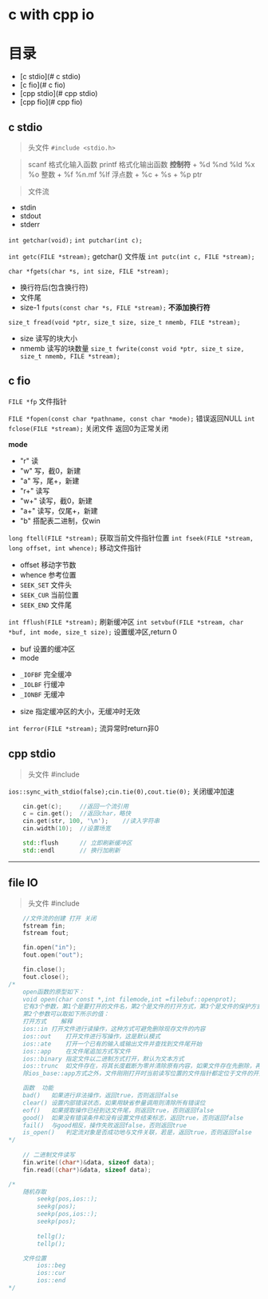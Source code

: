 # c with cpp io


# 目录
 - [c stdio](# c stdio)
 - [c fio](# c fio)
 - [cpp stdio](# cpp stdio)
 - [cpp fio](# cpp fio)


##	c stdio

>	头文件
`#include <stdio.h>`

>	scanf	格式化输入函数
	printf	格式化输出函数
__控制符__
	+	%d %nd %ld %x %o 		整数
	+	%f %n.mf %lf			浮点数
	+	%c
	+	%s
	+	%p						ptr

>	文件流
 + stdin
 + stdout
 + stderr

`int getchar(void);`
`int putchar(int c);`

`int getc(FILE *stream);` getchar() 文件版
`int putc(int c, FILE *stream);`

`char *fgets(char *s, int size, FILE *stream);`
  + 换行符后(包含换行符)
  + 文件尾
  + size-1
`fputs(const char *s, FILE *stream);` **不添加换行符**

`size_t fread(void *ptr, size_t size, size_t nmemb, FILE *stream);`
 + size   读写的块大小
 + nmemb  读写的块数量
`size_t fwrite(const void *ptr, size_t size, size_t nmemb, FILE *stream);`



##	c fio

`FILE *fp` 文件指针

`FILE *fopen(const char *pathname, const char *mode);` 错误返回NULL
`int fclose(FILE *stream);` 关闭文件 返回0为正常关闭

**mode**
 + "r"   读
 + "w"   写，截0，新建
 + "a"   写，尾+，新建
 + "r+"  读写
 + "w+"  读写，截0，新建
 + "a+"  读写，仅尾+，新建
 + "b"   搭配表二进制，仅win

`long ftell(FILE *stream);` 获取当前文件指针位置
`int fseek(FILE *stream, long offset, int whence);` 移动文件指针
 + offset    移动字节数
 + whence    参考位置
  + `SEEK_SET`  文件头
  + `SEEK_CUR`  当前位置
  + `SEEK_END`  文件尾

`int fflush(FILE *stream);`  刷新缓冲区
`int setvbuf(FILE *stream, char *buf, int mode, size_t size);` 设置缓冲区,return 0
 + buf  设置的缓冲区
 + mode
  - `_IOFBF` 完全缓冲
  - `_IOLBF` 行缓冲
  - `_IONBF` 无缓冲
 + size  指定缓冲区的大小，无缓冲时无效

`int ferror(FILE *stream);` 流异常时return非0


## cpp stdio

>	头文件
#include <iostream>

`ios::sync_with_stdio(false);cin.tie(0),cout.tie(0);`	关闭缓冲加速

>
```cpp
	cin.get(c);		//返回一个流引用
	c = cin.get();	//返回char，略快
	cin.get(str, 100, '\n');	//读入字符串
	cin.width(10);	//设置场宽
```

>	
```cpp
	std::flush		// 立即刷新缓冲区
	std::endl		// 换行加刷新
```
________________________________________________

##	file IO

>	头文件
#include <fstream>

```cpp
	//文件流的创建 打开 关闭
	fstream fin;
	fstream fout;

	fin.open("in");
	fout.open("out");

	fin.close();
	fout.close();
/*
	open函数的原型如下：
	void open(char const *,int filemode,int =filebuf::openprot);
	它有3个参数，第1个是要打开的文件名，第2个是文件的打开方式，第3个是文件的保护方式，一般都使用默认值。
	第2个参数可以取如下所示的值：
	打开方式	解释
	ios::in	打开文件进行读操作，这种方式可避免删除现存文件的内容
	ios::out	打开文件进行写操作，这是默认模式
	ios::ate	打开一个已有的输入或输出文件并查找到文件尾开始
	ios::app	在文件尾追加方式写文件
	ios::binary	指定文件以二进制方式打开，默认为文本方式
	ios::trunc	如文件存在，将其长度截断为零并清除原有内容，如果文件存在先删除，再创建
	除ios_base::app方式之外，文件刚刚打开时当前读写位置的文件指针都定位于文件的开始位置，而ios_base::app使文件当前的写指针定位于文件尾

	函数	功能
	bad()	如果进行非法操作，返回true，否则返回false
	clear()	设置内部错误状态，如果用缺省参量调用则清除所有错误位
	eof()	如果提取操作已经到达文件尾，则返回true，否则返回false
	good()	如果没有错误条件和没有设置文件结束标志，返回true，否则返回false
	fail()	与good相反，操作失败返回false，否则返回true
	is_open()	判定流对象是否成功地与文件关联，若是，返回true，否则返回false
*/
	
	// 二进制文件读写
	fin.write((char*)&data, sizeof data);
	fin.read((char*)&data, sizeof data);

/*
	随机存取
		seekg(pos,ios::);
		seekg(pos);
		seekp(pos,ios::);
		seekp(pos);
	
		tellg();
		tellp();

	文件位置
		ios::beg
		ios::cur
		ios::end
*/
```
